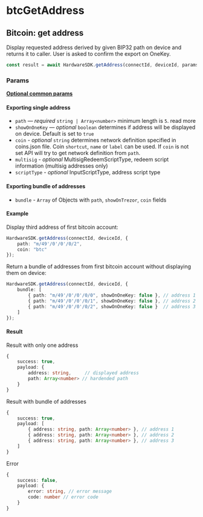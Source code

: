 # btcGetAddress

## Bitcoin: get address

Display requested address derived by given BIP32 path on device and returns it to caller. User is asked to confirm the export on OneKey.

```typescript
const result = await HardwareSDK.getAddress(connectId, deviceId, params);
```

### Params

****[**Optional common params**](../common-params.md)****

#### Exporting single address

* `path` — _required_ `string | Array<number>` minimum length is `5`. read more
* `showOnOneKey` — _optional_ `boolean` determines if address will be displayed on device. Default is set to `true`
* `coin` - _optional_ `string` determines network definition specified in coins.json file. Coin `shortcut`, `name` or `label` can be used. If `coin` is not set API will try to get network definition from `path`.
* `multisig` - _optional_ MultisigRedeemScriptType, redeem script information (multisig addresses only)
* `scriptType` - _optional_ InputScriptType, address script type

#### Exporting bundle of addresses

* `bundle` - `Array` of Objects with `path`, `showOnTrezor`, `coin` fields

#### Example

Display third address of first bitcoin account:

```typescript
HardwareSDK.getAddress(connectId, deviceId, {
    path: "m/49'/0'/0'/0/2",
    coin: "btc"
});
```

Return a bundle of addresses from first bitcoin account without displaying them on device:

```typescript
HardwareSDK.getAddress(connectId, deviceId, {
    bundle: [
        { path: "m/49'/0'/0'/0/0", showOnOneKey: false }, // address 1
        { path: "m/49'/0'/0'/0/1", showOnOneKey: false }, // address 2
        { path: "m/49'/0'/0'/0/2", showOnOneKey: false }  // address 3
    ]
});
```

#### Result

Result with only one address

```typescript
{
    success: true,
    payload: {
        address: string,     // displayed address
        path: Array<number> // hardended path
    }
}
```

Result with bundle of addresses

```typescript
{
    success: true,
    payload: [
        { address: string, path: Array<number> }, // address 1
        { address: string, path: Array<number> }, // address 2
        { address: string, path: Array<number> }, // address 3
    ]
}
```

Error

```typescript
{
    success: false,
    payload: {
        error: string, // error message
        code: number // error code
    }
}
```
